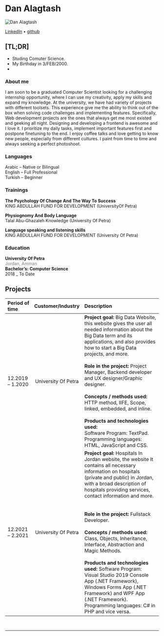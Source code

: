 # Dan Alagtash

![Dan Alagtash](danalagtash.jpg)<br>


[LinkedIn] • [github]
<br>
## [TL;DR]⠀

- Studing Comuter Science.
- My Birthday in 3/FEB/2000.
- 

### About me

I am soon to be a graduated Computer Scientist looking for a challenging internship opportunity, where I can use my creativity, apply my
skills and expand my knowledge. At the university, we have had variety of projects with different toolsets. This experience give me the
ability to think out of the box when solving code challenges and implementing features. Specifically, Web development projects are the ones
that always get me most existed and geeking all night. Designing and developing a frontend is awesome and I love it. I prioritize my daily
tasks, implement important features first and postpone finetuning to the end. I enjoy coffee talks and love getting to know new people,
especially from different cultures. I paint from time to time and always seeking a perfect photoshoot.

### Languages
Arabic – Native or Bilingual<br>
English – Full Professional<br>
Turkish – Beginner

### Trainings
**The Psychology Of Change And The Way To Success** <br>
KING ABDULLAH FUND FOR DEVELOPMENT (UniversityOf Petra) 

**Physiognomy And Body Language** <br>
Talal Abu-Ghazaleh Knowledge (University Of Petra) 

**Language speaking and listening skills** <br>
KING ABDULLAH FUND FOR DEVELOPMENT (University Of Petra) 
<br>
### Education
**University Of Petra**<br>
<font color="gray">Jordan, Amman</font> <br>
**Bachelor’s: Computer Science**<br>
2018 _ To Date<br>


## Projects
| Period of time      | Customer/Industry | Description     |
| :---        |    :----:   |          :--- |
| 12.2019 – 1.2020   | University Of Petra        | **Project goal:** Big Data Website, this website gives the user all needed information about the Big Data term and its applications, and also provides how to start a Big Data projects, and more.<br><br>**Role in the project:** Project Manager, Backend developer and UX designer/Graphic designer.<br><br>**Concepts / methods used:** HTTP method, IIFE, Scope, linked, embedded, and inline.<br><br>**Products and technologies used:**<br>Software Program: TextPad.<br>Programming languages: HTML, JavaScript and CSS.      |
| 12.2021 – 2.2021      | University Of Petra       | **Project goal:** Hospitals In Jordan website, the website It contains all necessary information on hospitals (private and public) in Jordan, with a broad description of hospitals providing services, contact information and more. <br><br><br>**Role in the project:** Fullstack Developer.<br><br>**Concepts / methods used:** Class, Objects, Inheritance, Interface, Abstraction and Magic Methods.<br><br>**Products and technologies used:** Software Program: Visual Studio 2019 Console App (.NET Framework), Windows Forms App (.NET Framework) and WPF App (.NET Framework).<br>Programming languages: C# in PHP and vice versa.    |

<br>


------


[LinkedIn]:linkedin.com/in/danalagtash

[github]: https://github.com/danalagtash
